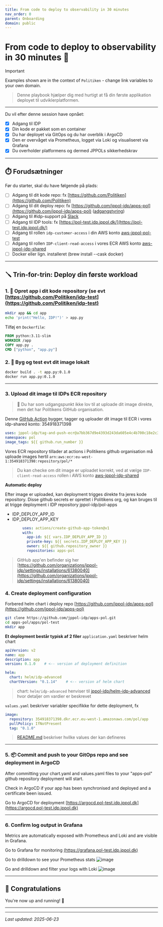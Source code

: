```yaml
---
title: From code to deploy to observability in 30 minutes 
nav_order: 0 
parent: Onboarding
domain: public
---
```


# From code to deploy to observability in 30 minutes 🚀
> [!IMPORTANT]
> Examples shown are in the context of `Politiken` - change link variables to your own domain.


> Denne playbook hjælper dig med hurtigt at få din første applikation deployet til udviklerplatformen.

---
Du vil efter denne session have opnået:

- [x] Adgang til IDP
- [x] Din kode er pakket som en container
- [x] Du har deployet via GitOps og du har overblik i ArgoCD
- [x] Den er overvåget via Prometheus, logget via Loki og visualiseret via Grafana
- [x] Du overholder platformens og dermed JPPOLs sikkerhedskrav

---


## ⏱️ Forudsætninger

Før du starter, skal du have følgende på plads:

- [ ] Adgang til dit kode repo: fx [https://github.com/Politiken](https://github.com/Politiken)
- [ ] Adgang til dit deploy repo: fx [https://github.com/jppol-idp/apps-pol](https://github.com/jppol-idp/apps-pol) ([adgangstyring](https://github.com/orgs/jppol-idp/teams/apps-pol/members))
- [ ] Adgang til #idp-support på [Slack](https://ekstrabladet.slack.com/archives/C08HWLGQCTE)
- [ ] Adgang til IDP tools: fx [https://pol-test.idp.jppol.dk/](https://pol-test.idp.jppol.dk/)
- [ ] Adgang til rollen `idp-customer-access` i din AWS konto [aws-jppol-pol-test](https://jppol-sso.awsapps.com/start#/)
- [ ] Adgang til rollen `IDP-client-read-access` i vores ECR AWS konto [aws-jppol-idp-shared](https://jppol-sso.awsapps.com/start#/)
- [ ] Docker eller lign. installeret (brew install --cask docker)

---

## 🪛 Trin-for-trin: Deploy din første workload

### 1. 📁 Opret app i dit kode repository (se evt [https://github.com/Politiken/idp-test](https://github.com/Politiken/idp-test)

```bash
mkdir app && cd app
echo 'print("Hello, IDP!")' > app.py
```

Tilføj en `Dockerfile`:

```Dockerfile
FROM python:3.11-slim
WORKDIR /app
COPY app.py .
CMD ["python", "app.py"]
```

### 2. 🐳 Byg og test evt dit image lokalt

```bash
docker build . -t app.py:0.1.0
docker run app.py:0.1.0
```

---

### 3. Upload dit image til IDPs ECR repository

> 🚨 Du har som udgangspunkt ikke lov til at uploade dit image direkte, men det har Politikens GitHub organisation.

Denne [GitHub Action](https://github.com/Politiken/idp-test/blob/master/.github/workflows/build-push-deploy.yaml) bygger, 
tagger og uploader dit image til ECR i vores idp-shared konto: 354918371398


```yaml
uses: jppol-idp/tag-and-push-ecr@a7bb367d9e4393d243da605e4c4b700c18e2c34d
namespace: pol
image_tags: ${{ github.run_number }}
```

Vores ECR repository tillader at actions i Politikens github organisation må uploade images hertil
`arn:aws:ecr:eu-west-1:354918371398:repository/pol/*`

> Du kan checke om dit image er uploadet korrekt, ved at vælge `IDP-client-read-access` rollen i AWS konto [aws-jppol-idp-shared](https://jppol-sso.awsapps.com/start#/)

__Automatic deploy__

Efter image er uploaded, kan deployment trigges direkte fra jeres kode repository. Disse github secrets er oprettet i Politikens org, og kan bruges til at trigge deployment i IDP repository jppol-idp/pol-apps 

- IDP_DEPLOY_APP_ID
- IDP_DEPLOY_APP_KEY

```yaml
        uses: actions/create-github-app-token@v1
        with:
          app-id: ${{ vars.IDP_DEPLOY_APP_ID }}
          private-key: ${{ secrets.IDP_DEPLOY_APP_KEY }}
          owner: ${{ github.repository_owner }}
          repositories: apps-pol
```

> GitHub app'en befinder sig her [https://github.com/organizations/jppol-idp/settings/installations/61380040](https://github.com/organizations/jppol-idp/settings/installations/61380040)

### 4. Create deployment configuration

Forbered helm chart i deploy repo [https://github.com/jppol-idp/apps-pol](https://github.com/jppol-idp/apps-pol)

```bash
git clone https://github.com/jppol-idp/apps-pol.git
cd apps-pol/apps/pol-test
mkdir app
```

**Et deployment består typisk af 2 filer**
`application.yaml` beskriver helm chart 

```yaml
apiVersion: v2
name: app
description: app 
version: 0.1.0    # <-- version af deployment definition

helm:
  chart: helm/idp-advanced
  chartVersion: "0.1.14"    # <-- version af helm chart
```

> chart: `helm/idp-advanced` henviser til [jppol-idp/helm-idp-advanced](https://github.com/jppol-idp/helm-idp-advanced/tree/main/charts/idp-advanced/Chart.yaml) hvor detaljer om vardier er beskrevet

`values.yaml` beskriver variabler specifikke for dette deployment, fx

```yaml
image:
  repository: 354918371398.dkr.ecr.eu-west-1.amazonaws.com/pol/app 
  pullPolicy: IfNotPresent
  tag: "0.1.0"
```
> [README.md](https://github.com/jppol-idp/helm-idp-advanced/blob/main/README.md) beskriver hvilke values der kan defineres
---

### 5. 📦 Commit and push to your GitOps repo and see deployment in ArgoCD
After committing your chart.yaml and values.yaml files to your "apps-pol" github repository deployment will start.

Check in ArgoCD if your app has been synchronised and deployed and a certificate been issued.  

Go to ArgoCD for deployment [https://argocd.pol-test.idp.jppol.dk](https://argocd.pol-test.idp.jppol.dk)

---

### 6. Confirm log output in Grafana
Metrics are automatically exposed with Prometheus and Loki and are visible in Grafana.

Go to Grafana for monitoring
[(https://grafana.pol-test.idp.jppol.dk)](https://grafana.pol-test.idp.jppol.dk)

Go to drilldown to see your Prometheus stats
![image](https://github.com/user-attachments/assets/a634da84-ff6c-4497-a39f-e22a15ee60fb)

Go and drilldown and filter your logs with Loki
![image](https://github.com/user-attachments/assets/e22fed76-be65-4c54-8f11-61e784c09bf0)



---

## 🏁 Congratulations

You're now up and running! 💪

---


---
*Last updated: 2025-06-23*
